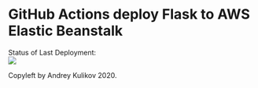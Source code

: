 # GitHub Actions deploy Flask to AWS Elastic Beanstalk




Status of Last Deployment:<br>
<img src="https://github.com/kulikofff/github-actions-part-2-cicd-to-aws/workflows/CI-CD-Pipeline-to-AWS-ElasticBeanstalk/badge.svg?branch=master"><br>


Copyleft by Andrey Kulikov 2020.
